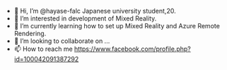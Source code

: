- 👋 Hi, I’m @hayase-falc Japanese university student,20.
- 👀 I’m interested in development of Mixed Reality.
- 🌱 I’m currently learning how to set up Mixed Reality and Azure Remote Rendering.
- 💞️ I’m looking to collaborate on ...
- 📫 How to reach me https://www.facebook.com/profile.php?id=100042091387292

<!---
hayase-falc/hayase-falc is a ✨ special ✨ repository because its `README.md` (this file) appears on your GitHub profile.
You can click the Preview link to take a look at your changes.
--->
